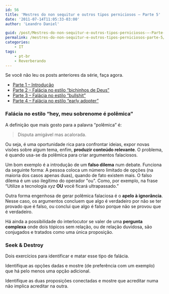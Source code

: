 ```yaml
---
id: 56
title: 'Mestres do non sequitur e outros tipos perniciosos – Parte 5'
date: '2011-07-14T11:05:33-03:00'
author: 'Leandro Daniel'

guid: /post/Mestres-do-non-sequitur-e-outros-tipos-perniciosos-–-Parte-5.aspx
permalink: /mestres-do-non-sequitur-e-outros-tipos-perniciosos-parte-5/
categories:
    - IT
tags:
    - pt-br
    - Reverberando
---
```


Se você não leu os posts anteriores da série, faça agora.

- [Parte 1 – Introdução](http://www.leandrodaniel.com/post/Mestres-do-non-sequitur-e-outros-tipos-perniciosos-%E2%80%93-Parte-2)
- [Parte 2 – Falácia no estilo “bichinhos de Deus”](http://www.leandrodaniel.com/post/Mestres-do-non-sequitur-e-outros-tipos-perniciosos-%E2%80%93-Parte-2)
- [Parte 3 – Falácia no estilo “bullshit”](http://www.leandrodaniel.com/post/Mestres-do-non-sequitur-e-outros-tipos-perniciosos-%E2%80%93-Parte-3)
- [Parte 4 – Falácia no estilo “early adopter”](http://www.leandrodaniel.com/post/Mestres-do-non-sequitur-e-outros-tipos-perniciosos-–-Parte-4)

### Falácia no estilo “hey, meu sobrenome é polêmica”

A definição que mais gosto para a palavra “polêmica” é:

> Disputa amigável mas acalorada.

Ou seja, é uma oportunidade rica para confrontar ideias, expor novas visões sobre algum tema, enfim, **produzir conteúdo relevante**. O problema, é quando usa-se da polêmica para criar argumentos falaciosos.

Um bom exemplo é a introdução de um **falso dilema** num debate. Funciona da seguinte forma: A pessoa coloca um número limitado de opções (na maioria dos casos apenas duas), quando de fato existem mais. O falso dilema é um uso ilegítimo do operador "ou". Como, por exemplo, na frase “Utilize a tecnologia *xyz* **OU** você ficará ultrapassado.”

Outra forma engenhosa de gerar polêmica falaciosa é o **apelo à ignorância**. Nesse caso, os argumentos concluem que algo é verdadeiro por não se ter provado que é falso, ou conclui que algo é falso porque não se provou que é verdadeiro.

Há ainda a possibilidade do interlocutor se valer de uma **pergunta complexa** onde dois tópicos sem relação, ou de relação duvidosa, são conjugados e tratados como uma única proposição.

### Seek &amp; Destroy

Dois exercícios para identificar e matar esse tipo de falácia.

Identifique as opções dadas e mostre (de preferência com um exemplo) que há pelo menos uma opção adicional.

Identifique as duas proposições conectadas e mostre que acreditar numa não implica acreditar na outra.
